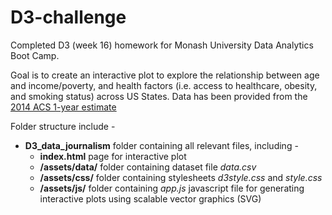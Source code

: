 # D3-challenge

Completed D3 (week 16) homework for Monash University Data Analytics Boot Camp.

Goal is to create an interactive plot to explore the relationship between age and income/poverty, and health factors (i.e. access to healthcare, obesity, and smoking status) across US States. Data has been provided from the [2014 ACS 1-year estimate](https://data.census.gov)

Folder structure include - 
* **D3_data_journalism** folder containing all relevant files, including - 
    * **index.html** page for interactive plot
    * **/assets/data/** folder containing dataset file *data.csv*
    * **/assets/css/** folder containing stylesheets *d3style.css* and *style.css*
    * **/assets/js/** folder containing *app.js* javascript file for generating interactive plots using scalable vector graphics (SVG)
